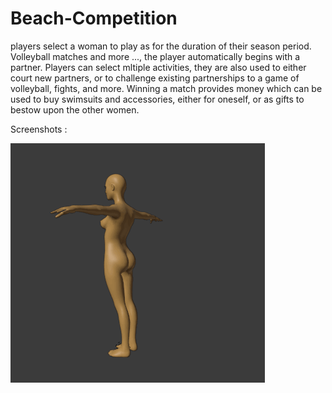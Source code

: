 # Beach-Competition
players select a woman to play as for the duration of their season period. Volleyball matches and more ..., the player automatically begins with a partner. Players can select mltiple activities, they are also used to either court new partners, or to challenge existing partnerships to a game of volleyball, fights, and more. Winning a match provides money which can be used to buy swimsuits and accessories, either for oneself, or as gifts to bestow upon the other women.

Screenshots :

![Alt text](Female.gif?raw=true "pic")
